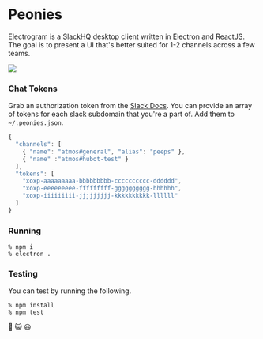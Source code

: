 # Peonies

Electrogram is a [SlackHQ](https://slack.com/) desktop client written in [Electron](http://electron.atom.io/) and [ReactJS](https://facebook.github.io/react/). The goal is to present a UI that's better suited for 1-2 channels across a few teams.

![](https://cloud.githubusercontent.com/assets/38/7949418/88e29856-0942-11e5-98b0-17d37dae54e3.jpg)

### Chat Tokens

Grab an authorization token from the [Slack Docs](https://api.slack.com/web). You can provide an array of tokens for each slack subdomain that you're a part of. Add them to `~/.peonies.json`.

```javascript
{
  "channels": [
    { "name": "atmos#general", "alias": "peeps" },
    { "name" :"atmos#hubot-test" }
  ],
  "tokens": [
    "xoxp-aaaaaaaaa-bbbbbbbbb-cccccccccc-dddddd",
    "xoxp-eeeeeeeee-fffffffff-gggggggggg-hhhhhh",
    "xoxp-iiiiiiiii-jjjjjjjjj-kkkkkkkkkk-llllll"
  ]
}
```

### Running

    % npm i
    % electron .

### Testing

You can test by running the following.
    
    % npm install
    % npm test

:revolving_hearts: :smiley_cat: :smiley:

